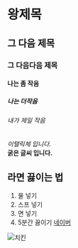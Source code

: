 
# 왕제목
## 그 다음 제목
### 그 다음다음 제목
#### 나는 좀 작음 
##### 나는 더작음
###### 내가 제일 작음

*이탤릭체 입니다.* <br>
**굵은 글씨 입니다.**

## 라면 끓이는 법 
1. 물 넣기 
2. 스프 넣기 
3. 면 넣기 
4. 5분간 끓이기 
[네이버](<https://www.naver.com>)

![치킨](<https://www.bhc.co.kr/upload/bhc/menu/%ED%95%AB%ED%9B%84%EB%9D%BC%EC%9D%B4%EB%93%9C-%EC%8A%A4%ED%8B%B1_410x271.png>)
